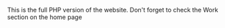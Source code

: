 This is the full PHP version of the website. Don't forget to check the Work section on the home page
